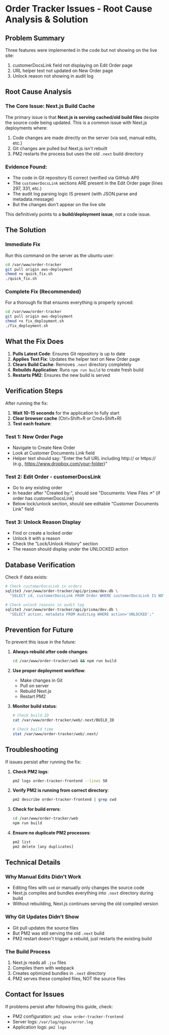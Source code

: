 # Order Tracker Issues - Root Cause Analysis & Solution

## Problem Summary
Three features were implemented in the code but not showing on the live site:
1. customerDocsLink field not displaying on Edit Order page
2. URL helper text not updated on New Order page  
3. Unlock reason not showing in audit log

## Root Cause Analysis

### The Core Issue: Next.js Build Cache
The primary issue is that **Next.js is serving cached/old build files** despite the source code being updated. This is a common issue with Next.js deployments where:

1. Code changes are made directly on the server (via sed, manual edits, etc.)
2. Git changes are pulled but Next.js isn't rebuilt
3. PM2 restarts the process but uses the old `.next` build directory

### Evidence Found:
- The code in Git repository IS correct (verified via GitHub API)
- The `customerDocsLink` sections ARE present in the Edit Order page (lines 297, 331, etc.)
- The audit log parsing logic IS present (with JSON.parse and metadata.message)
- But the changes don't appear on the live site

This definitively points to a **build/deployment issue**, not a code issue.

## The Solution

### Immediate Fix
Run this command on the server as the ubuntu user:
```bash
cd /var/www/order-tracker
git pull origin aws-deployment
chmod +x quick_fix.sh
./quick_fix.sh
```

### Complete Fix (Recommended)
For a thorough fix that ensures everything is properly synced:
```bash
cd /var/www/order-tracker
git pull origin aws-deployment
chmod +x fix_deployment.sh
./fix_deployment.sh
```

## What the Fix Does

1. **Pulls Latest Code**: Ensures Git repository is up to date
2. **Applies Text Fix**: Updates the helper text on New Order page
3. **Clears Build Cache**: Removes `.next` directory completely
4. **Rebuilds Application**: Runs `npm run build` to create fresh build
5. **Restarts PM2**: Ensures the new build is served

## Verification Steps

After running the fix:

1. **Wait 10-15 seconds** for the application to fully start
2. **Clear browser cache** (Ctrl+Shift+R or Cmd+Shift+R)
3. **Test each feature**:

### Test 1: New Order Page
- Navigate to Create New Order
- Look at Customer Documents Link field
- Helper text should say: "Enter the full URL including http:// or https:// (e.g., https://www.dropbox.com/your-folder)"

### Test 2: Edit Order - customerDocsLink
- Go to any existing order
- In header after "Created by:", should see "Documents: View Files ↗" (if order has customerDocsLink)
- Below lock/unlock section, should see editable "Customer Documents Link" field

### Test 3: Unlock Reason Display
- Find or create a locked order
- Unlock it with a reason
- Check the "Lock/Unlock History" section
- The reason should display under the UNLOCKED action

## Database Verification

Check if data exists:
```bash
# Check customerDocsLink in orders
sqlite3 /var/www/order-tracker/api/prisma/dev.db \
  "SELECT id, customerDocsLink FROM Order WHERE customerDocsLink IS NOT NULL;"

# Check unlock reasons in audit log
sqlite3 /var/www/order-tracker/api/prisma/dev.db \
  "SELECT action, metadata FROM AuditLog WHERE action='UNLOCKED';"
```

## Prevention for Future

To prevent this issue in the future:

1. **Always rebuild after code changes**: 
   ```bash
   cd /var/www/order-tracker/web && npm run build
   ```

2. **Use proper deployment workflow**:
   - Make changes in Git
   - Pull on server
   - Rebuild Next.js
   - Restart PM2

3. **Monitor build status**:
   ```bash
   # Check build ID
   cat /var/www/order-tracker/web/.next/BUILD_ID
   
   # Check build time
   stat /var/www/order-tracker/web/.next/
   ```

## Troubleshooting

If issues persist after running the fix:

1. **Check PM2 logs**:
   ```bash
   pm2 logs order-tracker-frontend --lines 50
   ```

2. **Verify PM2 is running from correct directory**:
   ```bash
   pm2 describe order-tracker-frontend | grep cwd
   ```

3. **Check for build errors**:
   ```bash
   cd /var/www/order-tracker/web
   npm run build
   ```

4. **Ensure no duplicate PM2 processes**:
   ```bash
   pm2 list
   pm2 delete [any duplicates]
   ```

## Technical Details

### Why Manual Edits Didn't Work
- Editing files with `sed` or manually only changes the source code
- Next.js compiles and bundles everything into `.next` directory during build
- Without rebuilding, Next.js continues serving the old compiled version

### Why Git Updates Didn't Show
- Git pull updates the source files
- But PM2 was still serving the old `.next` build
- PM2 restart doesn't trigger a rebuild, just restarts the existing build

### The Build Process
1. Next.js reads all `.jsx` files
2. Compiles them with webpack
3. Creates optimized bundles in `.next` directory
4. PM2 serves these compiled files, NOT the source files

## Contact for Issues
If problems persist after following this guide, check:
- PM2 configuration: `pm2 show order-tracker-frontend`
- Server logs: `/var/log/nginx/error.log`
- Application logs: `pm2 logs`
